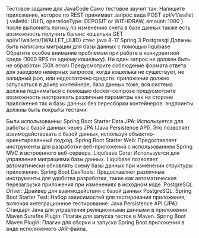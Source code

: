 Тестовое задание для JavaCode
Само тестовое звучит так:
Напишите приложение, которое по REST принимает запрос вида
POST api/v1/wallet
{
valletId: UUID,
operationType: DEPOSIT or WITHDRAW,
amount: 1000
}
после выполнять логику по изменению счета в базе данных
также есть возможность получить баланс кошелька
GET api/v1/wallets/{WALLET_UUID}
стек:
java 8-17
Spring 3
Postgresql
Должны быть написаны миграции для базы данных с помощью liquibase
Обратите особое внимание проблемам при работе в конкурентной среде (1000 RPS по
одному кошельку). Ни один запрос не должен быть не обработан (50Х error)
Предусмотрите соблюдение формата ответа для заведомо неверных запросов, когда
кошелька не существует, не валидный json, или недостаточно средств.
приложение должно запускаться в докер контейнере, база данных тоже, вся система
должна подниматься с помощью docker-compose
предусмотрите возможность настраивать различные параметры как на стороне
приложения так и базы данных без пересборки контейнеров.
эндпоинты должны быть покрыты тестами.

Были использованны:
Spring Boot Starter Data JPA: Используется для работы с базой данных через JPA (Java Persistence API). Это позволяет взаимодействовать с базой данных, используя объектно-ориентированный подход.
Spring Boot Starter Web: Предоставляет инструменты для разработки веб-приложений с использованием Spring MVC и встроенного веб-сервера.
Liquibase Core: Используется для управления миграциями базы данных. Liquibase позволяет автоматически обновлять схему базы данных при изменении структуры приложения.
Spring Boot DevTools: Предоставляет различные инструменты для удобства разработки, такие как автоматическая перезагрузка приложения при изменениях в исходном коде.
PostgreSQL Driver: Драйвер для взаимодействия с базой данных PostgreSQL.
Spring Boot Starter Test: Набор зависимостей для тестирования приложения, включая интеграционное тестирование.
Java Persistence API (JPA): Стандарт Java для управления реляционными данными в приложении.
Maven Surefire Plugin: Плагин для запуска тестов в Maven.
Spring Boot Maven Plugin: Плагин для сборки и запуска Spring Boot приложения в виде исполняемого JAR-файла.
